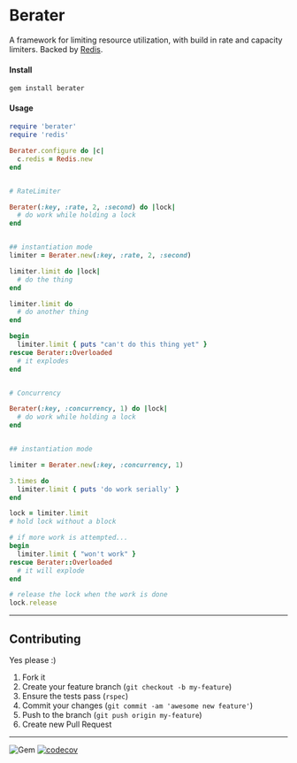 Berater
======
A framework for limiting resource utilization, with build in rate and capacity limiters.  Backed by [Redis](https://redis.io/).


#### Install
```gem install berater```


#### Usage
```ruby
require 'berater'
require 'redis'

Berater.configure do |c|
  c.redis = Redis.new
end


# RateLimiter

Berater(:key, :rate, 2, :second) do |lock|
  # do work while holding a lock
end


## instantiation mode
limiter = Berater.new(:key, :rate, 2, :second)

limiter.limit do |lock|
  # do the thing
end

limiter.limit do
  # do another thing
end

begin
  limiter.limit { puts "can't do this thing yet" }
rescue Berater::Overloaded
  # it explodes
end


# Concurrency

Berater(:key, :concurrency, 1) do |lock|
  # do work while holding a lock
end


## instantiation mode

limiter = Berater.new(:key, :concurrency, 1)

3.times do
  limiter.limit { puts 'do work serially' }
end

lock = limiter.limit
# hold lock without a block

# if more work is attempted...
begin
  limiter.limit { "won't work" }
rescue Berater::Overloaded
  # it will explode
end

# release the lock when the work is done
lock.release

```

----
## Contributing

Yes please  :)

1. Fork it
1. Create your feature branch (`git checkout -b my-feature`)
1. Ensure the tests pass (`rspec`)
1. Commit your changes (`git commit -am 'awesome new feature'`)
1. Push to the branch (`git push origin my-feature`)
1. Create new Pull Request


----
![Gem](https://img.shields.io/gem/dt/berater?style=plastic)
[![codecov](https://codecov.io/gh/dpep/berater_rb/branch/master/graph/badge.svg?token=1L7OD80182)](https://codecov.io/gh/dpep/berater_rb)
